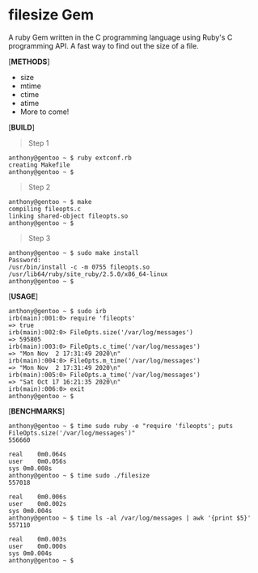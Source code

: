 # filesize Gem
A ruby Gem written in the C programming language using Ruby's C programming API. A fast way to find out the size of a file.

[**METHODS**]
* size
* mtime
* ctime
* atime
* More to come!

[**BUILD**]

> Step 1
```
anthony@gentoo ~ $ ruby extconf.rb 
creating Makefile
anthony@gentoo ~ $
```

> Step 2
```
anthony@gentoo ~ $ make
compiling fileopts.c
linking shared-object fileopts.so
anthony@gentoo ~ $
```

> Step 3
```
anthony@gentoo ~ $ sudo make install
Password: 
/usr/bin/install -c -m 0755 fileopts.so /usr/lib64/ruby/site_ruby/2.5.0/x86_64-linux
anthony@gentoo ~ $
```

[**USAGE**]

```
anthony@gentoo ~ $ sudo irb
irb(main):001:0> require 'fileopts'
=> true
irb(main):002:0> FileOpts.size('/var/log/messages')
=> 595805
irb(main):003:0> FileOpts.c_time('/var/log/messages')
=> "Mon Nov  2 17:31:49 2020\n"
irb(main):004:0> FileOpts.m_time('/var/log/messages')
=> "Mon Nov  2 17:31:49 2020\n"
irb(main):005:0> FileOpts.a_time('/var/log/messages')
=> "Sat Oct 17 16:21:35 2020\n"
irb(main):006:0> exit
anthony@gentoo ~ $
```

[**BENCHMARKS**]

```
anthony@gentoo ~ $ time sudo ruby -e "require 'fileopts'; puts FileOpts.size('/var/log/messages')"
556660
    
real	0m0.064s
user	0m0.056s
sys	0m0.008s
anthony@gentoo ~ $ time sudo ./filesize 
557018

real	0m0.006s
user	0m0.002s
sys	0m0.004s
anthony@gentoo ~ $ time ls -al /var/log/messages | awk '{print $5}'
557110
    
real	0m0.003s
user	0m0.000s
sys	0m0.004s
anthony@gentoo ~ $ 
```
